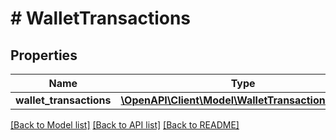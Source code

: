 # # WalletTransactions

## Properties

Name | Type | Description | Notes
------------ | ------------- | ------------- | -------------
**wallet_transactions** | [**\OpenAPI\Client\Model\WalletTransactionObject[]**](WalletTransactionObject.md) |  |

[[Back to Model list]](../../README.md#models) [[Back to API list]](../../README.md#endpoints) [[Back to README]](../../README.md)
